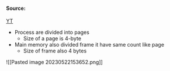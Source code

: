 #### Source:
[YT](https://www.youtube.com/watch?v=j0IqYWyBAKE&list=PLXj4XH7LcRfDrdQuJTHIPmKMpa7eYVaPm&index=54)

* Process are divided into pages
	* Size of a page is 4-byte
* Main memory also divided frame it have same count like page
	 * Size of frame also 4 bytes

![[Pasted image 20230522153652.png]]

